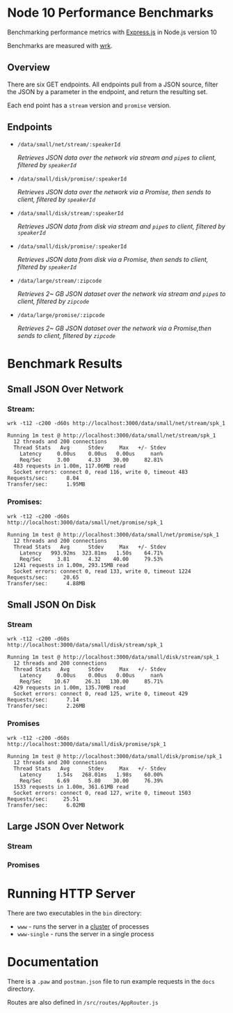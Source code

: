 # Node 10 Performance Benchmarks

Benchmarking performance metrics with [Express.js](https://github.com/expressjs/express) in Node.js version 10

Benchmarks are measured with [wrk](https://github.com/wg/wrk).

## Overview

There are six GET endpoints. All endpoints pull from a JSON source, filter the JSON by a parameter in the endpoint, and return the resulting set.

Each end point has a `stream` version and `promise` version.

## Endpoints

- `/data/small/net/stream/:speakerId`

  _Retrieves JSON data over the network via stream and `pipe`s to client, filtered by `speakerId`_

- `/data/small/disk/promise/:speakerId`

  _Retrieves JSON data over the network via a Promise, then sends to client, filtered by `speakerId`_

- `/data/small/disk/stream/:speakerId`

  _Retrieves JSON data from disk via stream and `pipe`s to client, filtered by `speakerId`_

- `/data/small/disk/promise/:speakerId`

  _Retrieves JSON data from disk via a Promise, then sends to client, filtered by `speakerId`_

- `/data/large/stream/:zipcode`

  _Retrieves 2~ GB JSON dataset over the network via stream and `pipe`s to client, filtered by `zipcode`_

- `/data/large/promise/:zipcode`

  _Retrieves 2~ GB JSON dataset over the network via a Promise,then sends to client, filtered by `zipcode`_

# Benchmark Results

## Small JSON Over Network

### Stream:

`wrk -t12 -c200 -d60s http://localhost:3000/data/small/net/stream/spk_1`

```
Running 1m test @ http://localhost:3000/data/small/net/stream/spk_1
  12 threads and 200 connections
  Thread Stats   Avg      Stdev     Max   +/- Stdev
    Latency     0.00us    0.00us   0.00us     nan%
    Req/Sec     3.00      4.33    30.00     82.81%
  483 requests in 1.00m, 117.06MB read
  Socket errors: connect 0, read 116, write 0, timeout 483
Requests/sec:      8.04
Transfer/sec:      1.95MB
```

### Promises:

`wrk -t12 -c200 -d60s http://localhost:3000/data/small/net/promise/spk_1`

```
Running 1m test @ http://localhost:3000/data/small/net/promise/spk_1
  12 threads and 200 connections
  Thread Stats   Avg      Stdev     Max   +/- Stdev
    Latency   993.92ms  323.81ms   1.50s    64.71%
    Req/Sec     3.81      4.32    40.00     79.53%
  1241 requests in 1.00m, 293.15MB read
  Socket errors: connect 0, read 133, write 0, timeout 1224
Requests/sec:     20.65
Transfer/sec:      4.88MB
```

## Small JSON On Disk

### Stream

`wrk -t12 -c200 -d60s http://localhost:3000/data/small/disk/stream/spk_1`

```
Running 1m test @ http://localhost:3000/data/small/disk/stream/spk_1
  12 threads and 200 connections
  Thread Stats   Avg      Stdev     Max   +/- Stdev
    Latency     0.00us    0.00us   0.00us     nan%
    Req/Sec    10.67     26.31   130.00     85.71%
  429 requests in 1.00m, 135.70MB read
  Socket errors: connect 0, read 125, write 0, timeout 429
Requests/sec:      7.14
Transfer/sec:      2.26MB
```

### Promises

`wrk -t12 -c200 -d60s http://localhost:3000/data/small/disk/promise/spk_1`

```
Running 1m test @ http://localhost:3000/data/small/disk/promise/spk_1
  12 threads and 200 connections
  Thread Stats   Avg      Stdev     Max   +/- Stdev
    Latency     1.54s   268.01ms   1.98s    60.00%
    Req/Sec     6.69      5.80    30.00     76.39%
  1533 requests in 1.00m, 361.61MB read
  Socket errors: connect 0, read 127, write 0, timeout 1503
Requests/sec:     25.51
Transfer/sec:      6.02MB
```

## Large JSON Over Network

### Stream

### Promises

# Running HTTP Server

There are two executables in the `bin` directory:

- `www` - runs the server in a [cluster](https://nodejs.org/api/cluster.html#cluster_cluster) of processes
- `www-single` - runs the server in a single process

# Documentation

There is a `.paw` and `postman.json` file to run example requests in the `docs` directory.

Routes are also defined in `/src/routes/AppRouter.js`
